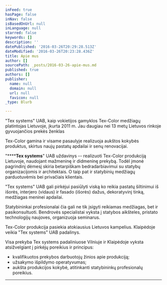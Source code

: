 ```yaml
---
inFeed: true
hasPage: false
inNav: false
isBasedOnUrl: null
inLanguage: null
starred: false
keywords: []
description: ''
datePublished: '2016-03-26T20:29:28.513Z'
dateModified: '2016-03-26T20:23:28.436Z'
title: Apie mus
author: []
sourcePath: _posts/2016-03-26-apie-mus.md
published: true
authors: []
publisher:
  name: null
  domain: null
  url: null
  favicon: null
_type: Blurb

---
```

"Tex systems" UAB, kaip vokietijos gamyklos Tex-Color medžiagų platintojas Lietuvoje, įkurta 2011 m. Jau daugiau nei 13 metų Lietuvos rinkoje gyvuojančios prekės ženklas 

Tex-Color gamina ir visame pasaulyje realizuoja aukštos kokybės produktus, skirtus naujų pastatų apdailai ir senų renovacijai.

"******Tex systems**" UAB uždavinys -- realizuoti Tex-Color produkciją Lietuvoje, naudojant mažmeninę ir didmeninę prekybą. Todėl įmonė pagrindinį dėmesį skiria betarpiškam bedradarbiavimui su statybų organizacijomis ir architektais. O taip pat ir statybinių medžiagų parduotuvėmis bei privačiais klientais.

"Tex systems" UAB gali pirkėjui pasiūlyti viską ko reikia pastatų šiltinimui iš išorės, interjero (vidaus) ir fasado (išorės) dažus, dekoratyvinį tinką, medžiagas meninei apdailai.

Statybininkai profesionalai čia gali ne tik įsigyti reikiamas medžiagas, bet ir pasikonsultuoti. Bendrovės specialistai vyksta į statybos aikšteles, pristato technologijų naujoves, organizuoja seminarus.

Tex-Color produkcija pasiekia atokiausius Lietuvos kampelius. Klaipėdoje veikia "Tex systems" UAB padalinys.

Visa prekyba Tex systems padaliniuose Vilniuje ir Klaipėdoje vyksta atsižvelgiant į pirkėjų poreikius ir principus:

* kvalifikuotos prekybos darbuotojų žinios apie produkciją;
* užsakymo išpildymo operatyvumas;
* aukšta produkcijos kokybė, atitinkanti statybininkų profesionalų poreikius.

****
